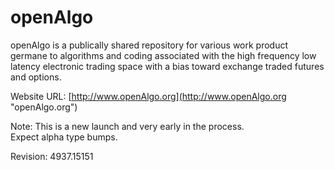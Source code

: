 openAlgo
========

openAlgo is a publically shared repository for various work product germane to algorithms and coding associated with the high frequency low latency electronic trading space with a bias toward exchange traded futures and options.

Website URL: [http://www.openAlgo.org](http://www.openAlgo.org "openAlgo.org")

Note: This is a new launch and very early in the process.  
Expect alpha type bumps.

Revision: 4937.15151